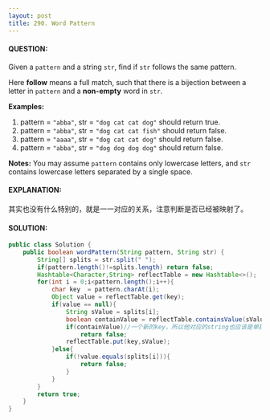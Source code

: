 ```yaml
---
layout: post
title: 290. Word Pattern
---
```


#### QUESTION:

Given a `pattern` and a string `str`, find if `str` follows the same pattern.

Here **follow** means a full match, such that there is a bijection between a letter in `pattern` and a **non-empty** word in `str`.

**Examples:**

1. pattern = `"abba"`, str = `"dog cat cat dog"` should return true.
2. pattern = `"abba"`, str = `"dog cat cat fish"` should return false.
3. pattern = `"aaaa"`, str = `"dog cat cat dog"` should return false.
4. pattern = `"abba"`, str = `"dog dog dog dog"` should return false.

**Notes:**
You may assume `pattern` contains only lowercase letters, and `str` contains lowercase letters separated by a single space.

#### EXPLANATION:

其实也没有什么特别的，就是一一对应的关系，注意判断是否已经被映射了。

#### SOLUTION:

```java
public class Solution {
    public boolean wordPattern(String pattern, String str) {
        String[] splits = str.split(" ");
        if(pattern.length()!=splits.length) return false;
        Hashtable<Character,String> reflectTable = new Hashtable<>();
        for(int i = 0;i<pattern.length();i++){
            char key  = pattern.charAt(i);
            Object value = reflectTable.get(key);
            if(value == null){
                String sValue = splits[i];
                boolean containValue = reflectTable.containsValue(sValue);
                if(containValue)//一个新的key，所以他对应的string也应该是单独的，但是如果已经有了，那么就说明已经被映射过了。此时直接return false
                    return false;
                reflectTable.put(key,sValue);
            }else{
                if(!value.equals(splits[i])){
                    return false;
                }
            }
        }
        return true;
    }
}
```

